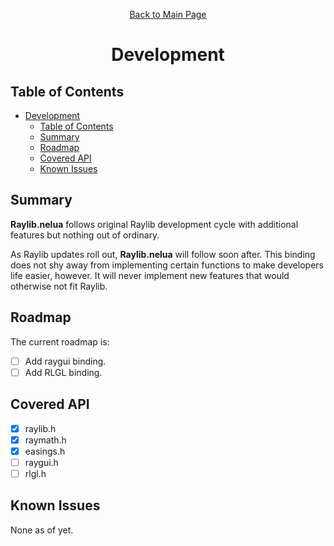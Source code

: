 <div align="center">
<p>

[Back to Main Page](./README.md)
</p>

# Development

</div>

## Table of Contents

- [Development](#development)
  - [Table of Contents](#table-of-contents)
  - [Summary](#summary)
  - [Roadmap](#roadmap)
  - [Covered API](#covered-api)
  - [Known Issues](#known-issues)

## Summary

**Raylib.nelua** follows original Raylib development cycle with additional features but nothing out of ordinary.

As Raylib updates roll out, **Raylib.nelua** will follow soon after. This binding does not shy away from implementing certain functions to make developers life easier, however. It will never implement new features that would otherwise not fit Raylib. 

## Roadmap

The current roadmap is:

- [ ] Add raygui binding.
- [ ] Add RLGL binding.

## Covered API

- [x] raylib.h
- [x] raymath.h
- [x] easings.h
- [ ] raygui.h
- [ ] rlgl.h

## Known Issues

None as of yet.
